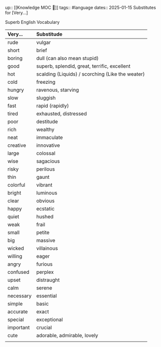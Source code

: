 up:: [[Knowledge MOC 🧠]]
tags:: #language 
dates:: 2025-01-15
Substitutes for [Very...]

Superb English Vocabulary


| Very...   | Substitude                                       |
|:--------- |:------------------------------------------------ |
| rude      | vulgar                                           |
| short     | brief                                            |
| boring    | dull (can also mean stupid)                      |
| good      | superb, splendid, great, terrific, excellent     |
| hot       | scalding (Liquids) / scorching (Like the weater) |
| cold      | freezing                                         |
| hungry    | ravenous, starving                               |
| slow      | sluggish                                         |
| fast      | rapid (rapidly)                                  |
| tired     | exhausted, distressed                            |
| poor      | destitude                                        |
| rich      | wealthy                                          |
| neat      | immaculate                                       |
| creative  | innovative                                       |
| large     | colossal                                         |
| wise      | sagacious                                        |
| risky     | perilous                                         |
| thin      | gaunt                                            |
| colorful  | vibrant                                          |
| bright    | luminous                                         |
| clear     | obvious                                          |
| happy     | ecstatic                                         |
| quiet     | hushed                                           |
| weak      | frail                                            |
| small     | petite                                           |
| big       | massive                                          |
| wicked    | villainous                                       |
| willing   | eager                                            |
| angry     | furious                                          |
| confused  | perplex                                          |
| upset     | distraught                                       |
| calm      | serene                                           |
| necessary | essential                                        |
| simple    | basic                                            |
| accurate  | exact                                            |
| special   | exceptional                                      |
| important | crucial                                          |
| cute      | adorable, admirable, lovely                      |
|           |                                                  |



